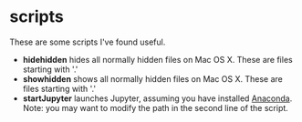 # scripts

These are some scripts I've found useful.

* **hidehidden** hides all normally hidden files on Mac OS X. These are files starting with '.'
* **showhidden** shows all normally hidden files on Mac OS X. These are files starting with '.'
* **startJupyter** launches Jupyter, assuming you have installed [Anaconda](https://www.continuum.io/downloads). Note: you may want to modify the path in the second line of the script.
